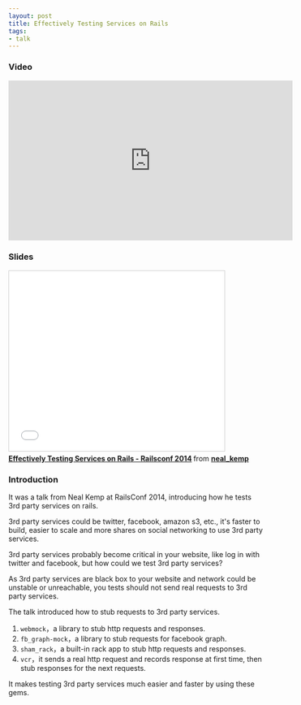 ```yaml
---
layout: post
title: Effectively Testing Services on Rails
tags:
- talk
---
```


### Video

<iframe width="560" height="315"
src="https://www.youtube.com/embed/sMWthvdWS-w" frameborder="0"
allowfullscreen></iframe>

### Slides

<iframe src="//www.slideshare.net/slideshow/embed_code/33918753"
width="425" height="355" frameborder="0" marginwidth="0"
marginheight="0" scrolling="no" style="border:1px solid #CCC;
border-width:1px; margin-bottom:5px; max-width: 100%;" allowfullscreen>
</iframe> <div style="margin-bottom:5px"> <strong> <a
href="//www.slideshare.net/neal_kemp/effectively-testing-services-on-rails-railsconf-2014"
title="Effectively Testing Services on Rails - Railsconf 2014"
target="_blank">Effectively Testing Services on Rails - Railsconf
2014</a> </strong> from <strong><a href="//www.slideshare.net/neal_kemp"
target="_blank">neal_kemp</a></strong> </div>

### Introduction

It was a talk from Neal Kemp at RailsConf 2014, introducing how he tests
3rd party services on rails.

3rd party services could be twitter, facebook, amazon s3, etc., it's
faster to build, easier to scale and more shares on social networking to
use 3rd party services.

3rd party services probably become critical in your website, like log in
with twitter and facebook, but how could we test 3rd party services?

As 3rd party services are black box to your website and network could be
unstable or unreachable, you tests should not send real requests to 3rd
party services.

The talk introduced how to stub requests to 3rd party services.

1. `webmock`，a library to stub http requests and responses.
2. `fb_graph-mock`，a library to stub requests for facebook graph.
3. `sham_rack`，a built-in rack app to stub http requests and responses.
4. `vcr`，it sends a real http request and records response at first
   time, then stub responses for the next requests.

It makes testing 3rd party services much easier and faster by using
these gems.
